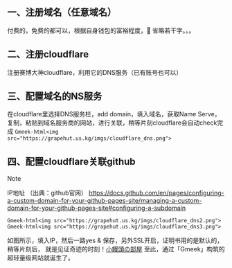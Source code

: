 ## 一、注册域名（任意域名）
付费的，免费的都可以，根据自身钱包的富裕程度，👀  省略若干字。。。

## 二、注册cloudflare
注册赛博大神cloudflare，利用它的DNS服务（已有账号也可以）

## 三、配置域名的NS服务
在cloudflare里选择DNS服务栏，add domain，填入域名，获取Name Serve，
复制，粘贴到域名服务商的网站，进行关联，稍等片刻cloudflare会自动check完成
`Gmeek-html<img src="https://grapehut.us.kg/imgs/cloudflare_dns.png">`

## 四、配置cloudflare关联github

> [!NOTE]
> IP地址  （出典：github官网）
> https://docs.github.com/en/pages/configuring-a-custom-domain-for-your-github-pages-site/managing-a-custom-domain-for-your-github-pages-site#configuring-a-subdomain

`Gmeek-html<img src="https://grapehut.us.kg/imgs/cloudflare_dns2.png">`
`Gmeek-html<img src="https://grapehut.us.kg/imgs/cloudflare_dns3.png">`


如图所示，填入IP，然后一路yes & 保存，另外SSL开启，证明书用的是默认的，稍等片刻后，
就是见证奇迹的时刻！[小饅頭の部屋](https://grapehut.us.kg/)
至此，通过「Gmeek」构筑的超轻量级网站就诞生了。

